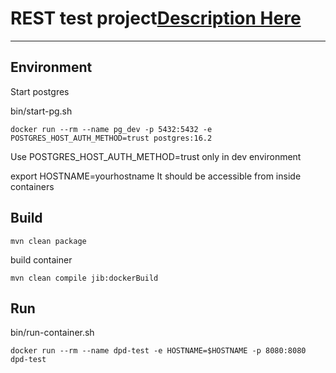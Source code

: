 # REST test project[Description Here](https://netbeans.apache.org/images/nblogo48x48.png)

***

## Environment
Start postgres

bin/start-pg.sh
```
docker run --rm --name pg_dev -p 5432:5432 -e POSTGRES_HOST_AUTH_METHOD=trust postgres:16.2
```
Use POSTGRES_HOST_AUTH_METHOD=trust only in dev environment

export HOSTNAME=yourhostname
It should be accessible from inside containers

## Build

```mvn clean package```

build container

```mvn clean compile jib:dockerBuild```

## Run

bin/run-container.sh
```
docker run --rm --name dpd-test -e HOSTNAME=$HOSTNAME -p 8080:8080 dpd-test
```

